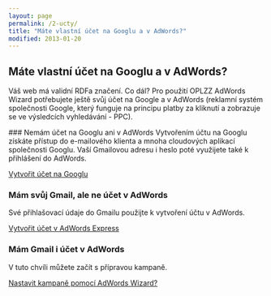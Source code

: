 ```yaml
---
layout: page
permalink: /2-ucty/
title: "Máte vlastní účet na Googlu a v AdWords?"
modified: 2013-01-20
---
```

## Máte vlastní účet na Googlu a v AdWords?


Váš web má validní RDFa značení. Co dál? Pro použití OPLZZ AdWords Wizard potřebujete ještě svůj účet na Google a v AdWords (reklamní systém společnosti Google, který funguje na principu platby za kliknutí a zobrazuje se ve výsledcích vyhledávání - PPC).


### Nemám účet na Googlu ani v AdWords
Vytvořením účtu na Googlu získáte přístup do e-mailového klienta a mnoha cloudových aplikací společnosti Googlu. Vaší Gmailovou adresu i heslo poté využijete také k přihlášení do AdWords.
<div markdown="0"><a href="https://accounts.google.com/SignUp" class="register_button" target="_blank">Vytvořit účet na Googlu</a></div>	

### Mám svůj Gmail, ale ne účet v AdWords
Své přihlašovací údaje do Gmailu použijte k vytvoření účtu v AdWords.

<div markdown="0"><a href="http://www.google.cz/intl/cs/adwords/express/" class="register_button" target="_blank">Vytvořit účet v AdWords Express</a></div>		

### Mám Gmail i účet v AdWords
V tuto chvíli můžete začít s přípravou kampaně.

<div markdown="0"><a href="{{ site.url }}/3-kampan/" class="register_button">Nastavit kampaně pomocí AdWords Wizard?</a></div>
